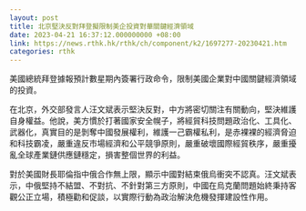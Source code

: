 ```yaml
---
layout: post
title: 北京堅決反對拜登擬限制美企投資對華關鍵經濟領域
date: 2023-04-21 16:37:12.000000000 +08:00
link: https://news.rthk.hk/rthk/ch/component/k2/1697277-20230421.htm
categories: rthk
---
```


美國總統拜登據報預計數星期內簽署行政命令，限制美國企業對中國關鍵經濟領域的投資。

在北京，外交部發言人汪文斌表示堅決反對，中方將密切關注有關動向，堅決維護自身權益。他說，美方慣於打著國家安全幌子，將經貿科技問題政治化、工具化、武器化，真實目的是剝奪中國發展權利，維護一己霸權私利，是赤裸裸的經濟脅迫和科技霸凌，嚴重違反市場經濟和公平競爭原則，嚴重破壞國際經貿秩序，嚴重擾亂全球產業鏈供應鏈穩定，損害整個世界的利益。

對於美國財長耶倫指中俄合作無上限，顯示中國對結束俄烏衝突不認真。汪文斌表示，中俄堅持不結盟、不對抗、不針對第三方原則，中國在烏克蘭問題始終秉持客觀公正立場，積極勸和促談，以實際行動為政治解決危機發揮建設性作用。
